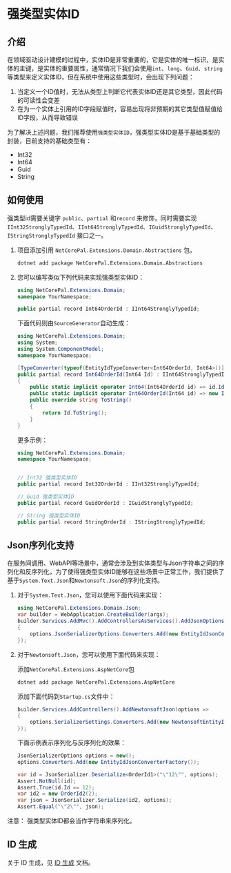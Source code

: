 # 强类型实体ID

## 介绍

在领域驱动设计建模的过程中，实体ID是非常重要的，它是实体的唯一标识，是实体的主键，是实体的重要属性，通常情况下我们会使用`int`、`long`、`Guid`、`string`等类型来定义实体ID，但在系统中使用这些类型时，会出现下列问题：

1. 当定义一个ID值时，无法从类型上判断它代表实体ID还是其它类型，因此代码的可读性会变差
2. 在为一个实体上引用的ID字段赋值时，容易出现将非预期的其它类型值赋值给ID字段，从而导致错误

为了解决上述问题，我们推荐使用`强类型实体ID`，强类型实体ID是基于基础类型的封装，目前支持的基础类型有：

- Int32
- Int64
- Guid
- String

## 如何使用

强类型id需要关键字 `public`、`partial` 和`record` 来修饰，同时需要实现 `IInt32StronglyTypedId`、`IInt64StronglyTypedId`、`IGuidStronglyTypedId`、`IStringStronglyTypedId` 接口之一。

1. 项目添加引用 `NetCorePal.Extensions.Domain.Abstractions` 包。

    ```bash
    dotnet add package NetCorePal.Extensions.Domain.Abstractions
    ```

2. 您可以编写类似下列代码来实现强类型实体ID：

    ```csharp
    using NetCorePal.Extensions.Domain;
    namespace YourNamespace;

    public partial record Int64OrderId : IInt64StronglyTypedId;
    ```

    下面代码则由`SourceGenerator`自动生成：

    ```csharp
    using NetCorePal.Extensions.Domain;
    using System;
    using System.ComponentModel;
    namespace YourNamespace;

    [TypeConverter(typeof(EntityIdTypeConverter<Int64OrderId, Int64>))]
    public partial record Int64OrderId(Int64 Id) : IInt64StronglyTypedId
    {
        public static implicit operator Int64(Int64OrderId id) => id.Id;
        public static implicit operator Int64OrderId(Int64 id) => new Int64OrderId(id);
        public override string ToString()
        {
            return Id.ToString();
        }
    }
    ```

    更多示例：

    ```csharp
    using NetCorePal.Extensions.Domain;
    namespace YourNamespace;


    // Int32 强类型实体ID
    public partial record Int32OrderId : IInt32StronglyTypedId;

    // Guid 强类型实体ID
    public partial record GuidOrderId : IGuidStronglyTypedId;

    // String 强类型实体ID
    public partial record StringOrderId : IStringStronglyTypedId;
    ```

## Json序列化支持

在服务间调用、WebAPI等场景中，通常会涉及到实体类型与Json字符串之间的序列化和反序列化，为了使得强类型实体ID能够在这些场景中正常工作，我们提供了基于`System.Text.Json`和`Newtonsoft.Json`的序列化支持。

1. 对于`System.Text.Json`，您可以使用下面代码来实现：

    ```csharp
    using NetCorePal.Extensions.Domain.Json;
    var builder = WebApplication.CreateBuilder(args);
    builder.Services.AddMvc().AddControllersAsServices().AddJsonOptions(options =>
    {
        options.JsonSerializerOptions.Converters.Add(new EntityIdJsonConverterFactory());
    });
    ```

2. 对于`Newtonsoft.Json`，您可以使用下面代码来实现：

    添加`NetCorePal.Extensions.AspNetCore`包

    ```bash
    dotnet add package NetCorePal.Extensions.AspNetCore
    ```

    添加下面代码到`Startup.cs`文件中：

    ```csharp
    builder.Services.AddControllers().AddNewtonsoftJson(options =>
    {
        options.SerializerSettings.Converters.Add(new NewtonsoftEntityIdJsonConverter());
    });
    ```

    下面示例表示序列化与反序列化的效果：

    ```csharp
    JsonSerializerOptions options = new();
    options.Converters.Add(new EntityIdJsonConverterFactory());

    var id = JsonSerializer.Deserialize<OrderId1>("\"12\"", options);
    Assert.NotNull(id);
    Assert.True(id.Id == 12);
    var id2 = new OrderId2(2);
    var json = JsonSerializer.Serialize(id2, options);
    Assert.Equal("\"2\"", json);
    ```

注意： 强类型实体ID都会当作字符串来序列化。

## ID 生成

关于 ID 生成，见 [ID 生成](../data/id-generator.md) 文档。